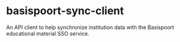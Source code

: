 # basispoort-sync-client
An API client to help synchronize institution data with the Basispoort educational material SSO service.
